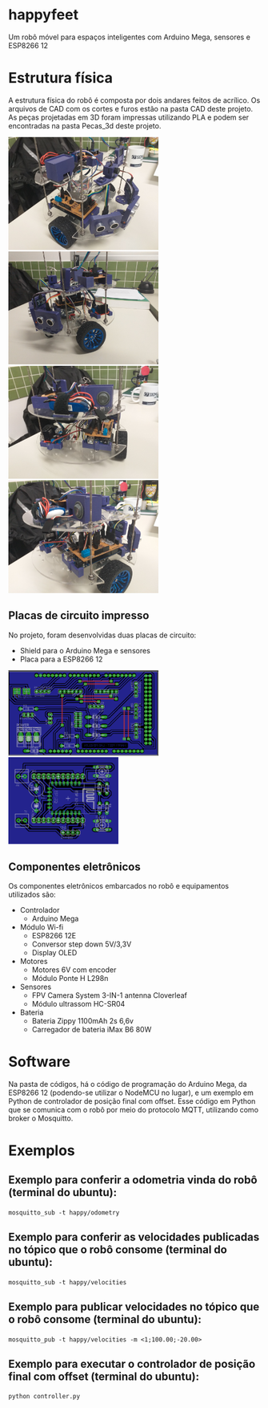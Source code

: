 # happyfeet
Um robô móvel para espaços inteligentes com Arduino Mega, sensores e ESP8266 12

# Estrutura física
A estrutura física do robô é composta por dois andares feitos de acrílico. Os arquivos de CAD com os cortes e furos estão na pasta CAD deste projeto.
As peças projetadas em 3D foram impressas utilizando PLA e podem ser encontradas na pasta Pecas_3d deste projeto.

<img src="https://github.com/Penguin-Lab/happyfeet/blob/master/images/happy0.jpg" width="300"> <img src="https://github.com/Penguin-Lab/happyfeet/blob/master/images/happy1.jpg" width="300"> <img src="https://github.com/Penguin-Lab/happyfeet/blob/master/images/happy2.jpg" width="300"> <img src="https://github.com/Penguin-Lab/happyfeet/blob/master/images/happy3.jpg" width="300">

## Placas de circuito impresso
No projeto, foram desenvolvidas duas placas de circuito:
* Shield para o Arduino Mega e sensores
* Placa para a ESP8266 12

<img src="https://github.com/Penguin-Lab/happyfeet/blob/master/images/shield_arduino_mega_cut.png" width="300"> <img src="https://github.com/Penguin-Lab/happyfeet/blob/master/images/esp_cut.png" width="220">

## Componentes eletrônicos
Os componentes eletrônicos embarcados no robô e equipamentos utilizados são:
* Controlador
  * Arduino Mega
* Módulo Wi-fi
  * ESP8266 12E
  * Conversor step down 5V/3,3V
  * Display OLED
* Motores
  * Motores 6V com encoder
  * Módulo Ponte H L298n
* Sensores
  * FPV Camera System 3-IN-1 antenna Cloverleaf
  * Módulo ultrassom HC-SR04
* Bateria
  * Bateria Zippy 1100mAh 2s 6,6v
  * Carregador de bateria iMax B6 80W

# Software
Na pasta de códigos, há o código de programação do Arduino Mega, da ESP8266 12 (podendo-se utilizar o NodeMCU no lugar), e um exemplo em Python de controlador de posição final com offset. Esse código em Python que se comunica com o robô por meio do protocolo MQTT, utilizando como broker o Mosquitto.

# Exemplos
## Exemplo para conferir a odometria vinda do robô (terminal do ubuntu):
`mosquitto_sub -t happy/odometry`

## Exemplo para conferir as velocidades publicadas no tópico que o robô consome (terminal do ubuntu):
`mosquitto_sub -t happy/velocities`

## Exemplo para publicar velocidades no tópico que o robô consome (terminal do ubuntu):
`mosquitto_pub -t happy/velocities -m <1;100.00;-20.00>`

## Exemplo para executar o controlador de posição final com offset (terminal do ubuntu):
`python controller.py`
